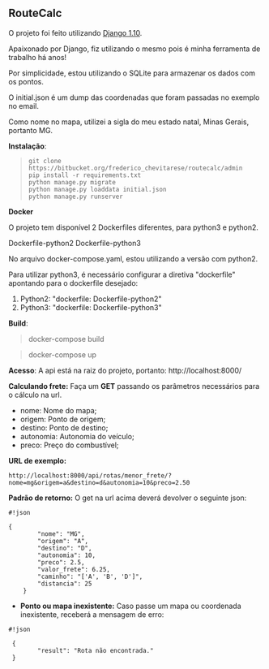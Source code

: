 ## **RouteCalc** ##
O projeto foi feito utilizando [Django 1.10](https://www.djangoproject.com/).

Apaixonado por Django, fiz utilizando o mesmo pois é minha ferramenta de trabalho há anos!

Por simplicidade, estou utilizando o SQLite para armazenar os dados com os pontos.

O initial.json é um dump das coordenadas que foram passadas no exemplo no email.

Como nome no mapa, utilizei a sigla do meu estado natal, Minas Gerais, portanto MG.


**Instalação**:

>     git clone https://bitbucket.org/frederico_chevitarese/routecalc/admin
>     pip install -r requirements.txt
>     python manage.py migrate
>     python manage.py loaddata initial.json
>     python manage.py runserver

**Docker**

O projeto tem disponível 2 Dockerfiles diferentes, para python3 e python2.

Dockerfile-python2
Dockerfile-python3

No arquivo docker-compose.yaml, estou utilizando a versão com python2.

Para utilizar python3, é necessário configurar a diretiva "dockerfile" apontando para o dockerfile desejado:


 1. Python2: "dockerfile: Dockerfile-python2"
 2. Python3: "dockerfile: Dockerfile-python3"


**Build**:

>  docker-compose build

>  docker-compose up


 **Acesso**:
    A api está na raiz do projeto, portanto:
    http://localhost:8000/


 **Calculando frete:**
    Faça um **GET** passando os parâmetros necessários para o cálculo na url.


* nome: Nome do mapa;
* origem: Ponto de origem;
* destino: Ponto de destino;
* autonomia: Autonomia do veículo;
* preco: Preço do combustível;


**URL de exemplo:**

    http://localhost:8000/api/rotas/menor_frete/?nome=mg&origem=a&destino=d&autonomia=10&preco=2.50


**Padrão de retorno:**
    O get na url acima deverá devolver o seguinte json:

```
#!json

{
        "nome": "MG",
        "origem": "A",
        "destino": "D",
        "autonomia": 10,
        "preco": 2.5,
        "valor_frete": 6.25,
        "caminho": "['A', 'B', 'D']",
        "distancia": 25
    }

```


* **Ponto ou mapa inexistente:**
    Caso passe um mapa ou coordenada inexistente, receberá a mensagem de erro:

```
#!json

 {
        "result": "Rota não encontrada."
 }
```